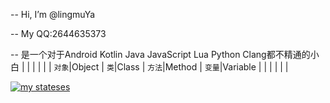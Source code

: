 -- Hi, I’m @lingmuYa

-- My QQ:2644635373

-- 是一个对于Android Kotlin Java JavaScript Lua Python Clang都不精通的小白
|         |         |         |         |
| `对象`|Object | `类`|Class | `方法`|Method | `变量`|Variable |
|         |         |         |         |

​[![​my stateses​](https://github-readme-stats.vercel.app/api?username=lingmuYa)](https://github.com/anuraghazra/github-readme-stats)
<!---
lingmuYa/lingmuYa is a ✨ special ✨ repository because its `README.md` (this file) appears on your GitHub profile.
You can click the Preview link to take a look at your changes.
--->
